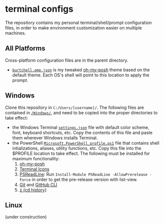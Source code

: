 # terminal configs

The repository contains my personal terminal/shell/prompt configuration files, in order to make environment customization easier on multiple machines.

## All Platforms

Cross-platform configuration files are in the parent directory.
- [```burtchell.omp.json```](https://github.com/dukeofjukes/configs/blob/main/burtchell.omp.json) is my tweaked [oh-my-posh](https://ohmyposh.dev/) theme based on the default theme. Each OS's shell will point to this location to apply the prompt.

## Windows

Clone this repository in ```C:/Users/[username]/```. The following files are contained in [```/Windows/```](https://github.com/dukeofjukes/configs/tree/main/Windows), and need to be copied into the proper directories to take effect:
- the Windows Terminal [```settings.json```](https://github.com/dukeofjukes/configs/blob/main/Windows/terminal.settings.json) file with default color scheme, font, keyboard shortcuts, etc. Copy the contents of this file and paste them wherever Windows installs Terminal.
- the PowerShell [```Microsoft.PowerShell_profile.ps1```](https://github.com/dukeofjukes/configs/blob/main/Windows/Microsoft.PowerShell_profile.ps1) file that contains shell intializations, aliases, utility functions, etc. Copy this file into the $PROFILE location to take effect. The following must be installed for maximum functionality:
  1. [oh-my-posh](https://ohmyposh.dev/)
  2. [Terminal Icons](https://github.com/devblackops/Terminal-Icons)
  3. [PSReadLine](https://github.com/PowerShell/PSReadLine): Run ```Install-Module PSReadLine -AllowPrerelease -Force``` in order to get the pre-release version with list-view.
  4. [Git](https://gitforwindows.org/) and [GitHub CLI](https://github.com/cli/cli#installation)
  5. [z (cd history)](https://www.powershellgallery.com/packages/z/1.1.13)

## Linux

(under construction)
